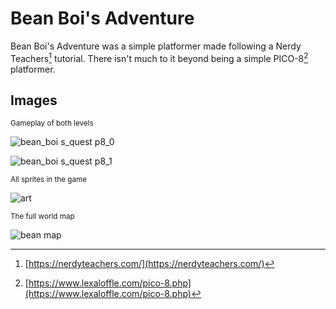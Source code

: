 # Bean Boi's Adventure

Bean Boi's Adventure was a simple platformer made following a Nerdy Teachers[^1] tutorial. There isn't much to it beyond being a simple PICO-8[^2] platformer.

## Images

<sub>Gameplay of both levels</sub>

![bean_boi s_quest p8_0](https://github.com/PossiblyAxolotl/PossiblyAxolotl-Wiki/assets/76883695/245e206a-d5d1-48db-a353-f4eaa9b52104)

![bean_boi s_quest p8_1](https://github.com/PossiblyAxolotl/PossiblyAxolotl-Wiki/assets/76883695/43803907-2ab0-40c6-b316-ede6926d1461)

<sub>All sprites in the game</sub>

![art](https://github.com/PossiblyAxolotl/PossiblyAxolotl-Wiki/assets/76883695/1c9f4b14-56f9-4116-bf59-293464a40fa3)

<sub>The full world map</sub>

![bean map](https://github.com/PossiblyAxolotl/PossiblyAxolotl-Wiki/assets/76883695/549ad7a2-daee-4cc2-bf5d-a7afc91dd5c3)

[^1]: [https://nerdyteachers.com/](https://nerdyteachers.com/)
[^2]: [https://www.lexaloffle.com/pico-8.php](https://www.lexaloffle.com/pico-8.php)
